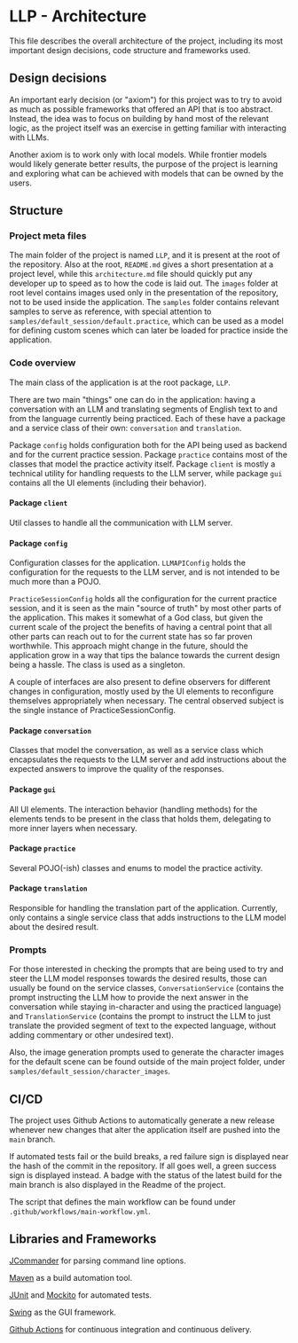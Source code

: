 # LLP - Architecture

This file describes the overall architecture of the project, including its most important design decisions, code structure and frameworks used.


## Design decisions

An important early decision (or "axiom") for this project was to try to avoid as much as possible frameworks that offered an API that is too abstract. Instead, the idea was to focus on building by hand most of the relevant logic, as the project itself was an exercise in getting familiar with interacting with LLMs.

Another axiom is to work only with local models. While frontier models would likely generate better results, the purpose of the project is learning and exploring what can be achieved with models that can be owned by the users.


## Structure

### Project meta files

The main folder of the project is named `LLP`, and it is present at the root of the repository. Also at the root, `README.md` gives a short presentation at a project level, while this `architecture.md` file should quickly put any developer up to speed as to how the code is laid out. The `images` folder at root level contains images used only in the presentation of the repository, not to be used inside the application. The `samples` folder contains relevant samples to serve as reference, with special attention to `samples/default_session/default.practice`, which can be used as a model for defining custom scenes which can later be loaded for practice inside the application.

### Code overview

The main class of the application is at the root package, `LLP`.

There are two main "things" one can do in the application: having a conversation with an LLM and translating segments of English text to and from the language currently being practiced. Each of these have a package and a service class of their own: `conversation` and `translation`.

Package `config` holds configuration both for the API being used as backend and for the current practice session. Package `practice` contains most of the classes that model the practice activity itself. Package `client` is mostly a technical utility for handling requests to the LLM server, while package `gui` contains all the UI elements (including their behavior).

#### Package `client`

Util classes to handle all the communication with LLM server.

#### Package `config`

Configuration classes for the application. `LLMAPIConfig` holds the configuration for the requests to the LLM server, and is not intended to be much more than a POJO.

`PracticeSessionConfig` holds all the configuration for the current practice session, and it is seen as the main "source of truth" by most other parts of the application. This makes it somewhat of a God class, but given the current scale of the project the benefits of having a central point that all other parts can reach out to for the current state has so far proven worthwhile. This approach might change in the future, should the application grow in a way that tips the balance towards the current design being a hassle. The class is used as a singleton.

A couple of interfaces are also present to define observers for different changes in configuration, mostly used by the UI elements to reconfigure themselves appropriately when necessary. The central observed subject is the single instance of PracticeSessionConfig.

#### Package `conversation`

Classes that model the conversation, as well as a service class which encapsulates the requests to the LLM server and add instructions about the expected answers to improve the quality of the responses.

#### Package `gui`

All UI elements. The interaction behavior (handling methods) for the elements tends to be present in the class that holds them, delegating to more inner layers when necessary.

#### Package `practice`

Several POJO(-ish) classes and enums to model the practice activity.

#### Package `translation`

Responsible for handling the translation part of the application. Currently, only contains a single service class that adds instructions to the LLM model about the desired result.

### Prompts

For those interested in checking the prompts that are being used to try and steer the LLM model responses towards the desired results, those can usually be found on the service classes, `ConversationService` (contains the prompt instructing the LLM how to provide the next answer in the conversation while staying in-character and using the practiced language) and `TranslationService` (contains the prompt to instruct the LLM to just translate the provided segment of text to the expected language, without adding commentary or other undesired text).

Also, the image generation prompts used to generate the character images for the default scene can be found outside of the main project folder, under `samples/default_session/character_images`.


## CI/CD

The project uses Github Actions to automatically generate a new release whenever new changes that alter the application itself are pushed into the `main` branch.

If automated tests fail or the build breaks, a red failure sign is displayed near the hash of the commit in the repository. If all goes well, a green success sign is displayed instead. A badge with the status of the latest build for the main branch is also displayed in the Readme of the project.

The script that defines the main workflow can be found under `.github/workflows/main-workflow.yml`.


## Libraries and Frameworks

[JCommander](https://jcommander.org/) for parsing command line options.

[Maven](https://maven.apache.org/guides/getting-started/maven-in-five-minutes.html) as a build automation tool.

[JUnit](https://junit.org/junit5/docs/current/user-guide/) and [Mockito](https://javadoc.io/doc/org.mockito/mockito-core/latest/org/mockito/Mockito.html) for automated tests.

[Swing](https://docs.oracle.com/javase/tutorial/uiswing/) as the GUI framework.

[Github Actions](https://docs.github.com/en/actions/learn-github-actions) for continuous integration and continuous delivery.

